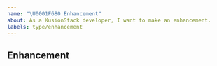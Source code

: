 ```yaml
---
name: "\U0001F680 Enhancement"
about: As a KusionStack developer, I want to make an enhancement.
labels: type/enhancement
---
```


## Enhancement
